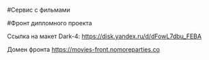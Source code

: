 #Сервис с фильмами

#Фронт дипломного проекта

Ссылка на макет Dark-4: https://disk.yandex.ru/d/dFowL7dbu_FEBA

Домен фронта https://movies-front.nomoreparties.co